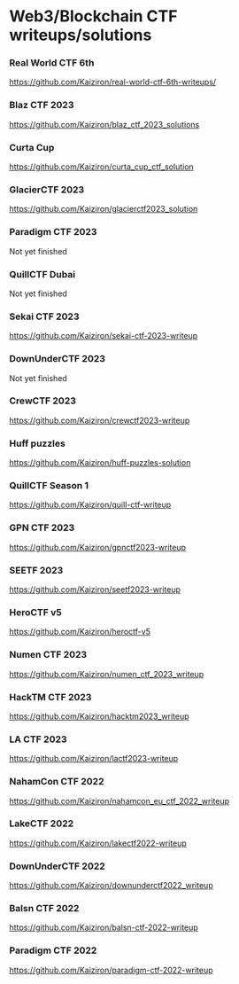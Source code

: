 # Web3/Blockchain CTF writeups/solutions

### Real World CTF 6th
https://github.com/Kaiziron/real-world-ctf-6th-writeups/

### Blaz CTF 2023
https://github.com/Kaiziron/blaz_ctf_2023_solutions

### Curta Cup
https://github.com/Kaiziron/curta_cup_ctf_solution

### GlacierCTF 2023
https://github.com/Kaiziron/glacierctf2023_solution

### Paradigm CTF 2023
Not yet finished

### QuillCTF Dubai
Not yet finished

### Sekai CTF 2023
https://github.com/Kaiziron/sekai-ctf-2023-writeup

### DownUnderCTF 2023
Not yet finished

### CrewCTF 2023
https://github.com/Kaiziron/crewctf2023-writeup

### Huff puzzles
https://github.com/Kaiziron/huff-puzzles-solution

### QuillCTF Season 1
https://github.com/Kaiziron/quill-ctf-writeup

### GPN CTF 2023
https://github.com/Kaiziron/gpnctf2023-writeup

### SEETF 2023
https://github.com/Kaiziron/seetf2023-writeup

### HeroCTF v5
https://github.com/Kaiziron/heroctf-v5

### Numen CTF 2023
https://github.com/Kaiziron/numen_ctf_2023_writeup

### HackTM CTF 2023
https://github.com/Kaiziron/hacktm2023_writeup

### LA CTF 2023
https://github.com/Kaiziron/lactf2023-writeup

### NahamCon CTF 2022
https://github.com/Kaiziron/nahamcon_eu_ctf_2022_writeup

### LakeCTF 2022
https://github.com/Kaiziron/lakectf2022-writeup

### DownUnderCTF 2022
https://github.com/Kaiziron/downunderctf2022_writeup

### Balsn CTF 2022
https://github.com/Kaiziron/balsn-ctf-2022-writeup

### Paradigm CTF 2022
https://github.com/Kaiziron/paradigm-ctf-2022-writeup

